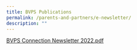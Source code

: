 ```yaml
---
title: BVPS Publications
permalink: /parents-and-partners/e-newsletter/
description: ""
---
```

[ BVPS Connection Newsletter 2022.pdf](/files/BVPS%20Connection%20Newsletter%202022.pdf)